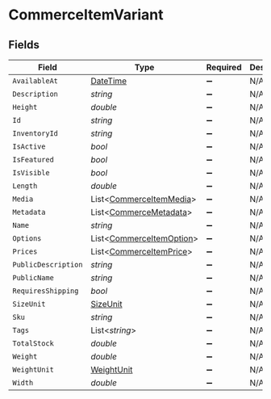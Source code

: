 # CommerceItemVariant


## Fields

| Field                                                                                 | Type                                                                                  | Required                                                                              | Description                                                                           |
| ------------------------------------------------------------------------------------- | ------------------------------------------------------------------------------------- | ------------------------------------------------------------------------------------- | ------------------------------------------------------------------------------------- |
| `AvailableAt`                                                                         | [DateTime](https://learn.microsoft.com/en-us/dotnet/api/system.datetime?view=net-5.0) | :heavy_minus_sign:                                                                    | N/A                                                                                   |
| `Description`                                                                         | *string*                                                                              | :heavy_minus_sign:                                                                    | N/A                                                                                   |
| `Height`                                                                              | *double*                                                                              | :heavy_minus_sign:                                                                    | N/A                                                                                   |
| `Id`                                                                                  | *string*                                                                              | :heavy_minus_sign:                                                                    | N/A                                                                                   |
| `InventoryId`                                                                         | *string*                                                                              | :heavy_minus_sign:                                                                    | N/A                                                                                   |
| `IsActive`                                                                            | *bool*                                                                                | :heavy_minus_sign:                                                                    | N/A                                                                                   |
| `IsFeatured`                                                                          | *bool*                                                                                | :heavy_minus_sign:                                                                    | N/A                                                                                   |
| `IsVisible`                                                                           | *bool*                                                                                | :heavy_minus_sign:                                                                    | N/A                                                                                   |
| `Length`                                                                              | *double*                                                                              | :heavy_minus_sign:                                                                    | N/A                                                                                   |
| `Media`                                                                               | List<[CommerceItemMedia](../../Models/Components/CommerceItemMedia.md)>               | :heavy_minus_sign:                                                                    | N/A                                                                                   |
| `Metadata`                                                                            | List<[CommerceMetadata](../../Models/Components/CommerceMetadata.md)>                 | :heavy_minus_sign:                                                                    | N/A                                                                                   |
| `Name`                                                                                | *string*                                                                              | :heavy_minus_sign:                                                                    | N/A                                                                                   |
| `Options`                                                                             | List<[CommerceItemOption](../../Models/Components/CommerceItemOption.md)>             | :heavy_minus_sign:                                                                    | N/A                                                                                   |
| `Prices`                                                                              | List<[CommerceItemPrice](../../Models/Components/CommerceItemPrice.md)>               | :heavy_minus_sign:                                                                    | N/A                                                                                   |
| `PublicDescription`                                                                   | *string*                                                                              | :heavy_minus_sign:                                                                    | N/A                                                                                   |
| `PublicName`                                                                          | *string*                                                                              | :heavy_minus_sign:                                                                    | N/A                                                                                   |
| `RequiresShipping`                                                                    | *bool*                                                                                | :heavy_minus_sign:                                                                    | N/A                                                                                   |
| `SizeUnit`                                                                            | [SizeUnit](../../Models/Components/SizeUnit.md)                                       | :heavy_minus_sign:                                                                    | N/A                                                                                   |
| `Sku`                                                                                 | *string*                                                                              | :heavy_minus_sign:                                                                    | N/A                                                                                   |
| `Tags`                                                                                | List<*string*>                                                                        | :heavy_minus_sign:                                                                    | N/A                                                                                   |
| `TotalStock`                                                                          | *double*                                                                              | :heavy_minus_sign:                                                                    | N/A                                                                                   |
| `Weight`                                                                              | *double*                                                                              | :heavy_minus_sign:                                                                    | N/A                                                                                   |
| `WeightUnit`                                                                          | [WeightUnit](../../Models/Components/WeightUnit.md)                                   | :heavy_minus_sign:                                                                    | N/A                                                                                   |
| `Width`                                                                               | *double*                                                                              | :heavy_minus_sign:                                                                    | N/A                                                                                   |